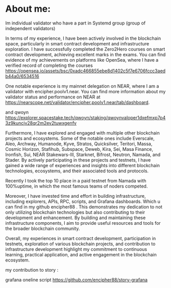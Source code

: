 # **About me:**
Im individual validator who have a part in Systemd group (group of independent validators)

In terms of my experience, I have been actively involved in the blockchain space, particularly in smart contract development and infrastructure exploration. I have successfully completed the Zero2Hero courses on smart contract development, achieving excellent marks in the exams. You can find evidence of my achievements on platforms like OpenSea, where I have a verified record of completing the courses  https://opensea.io/assets/bsc/0xadc466855ebe8d1402c5f7e6706fccc3aedb44a0/6534516

One notable experience is my mainnet delegation on NEAR, where I am a validator with encipher.poolv1.near. You can find more information about my validator status and performance on NEAR at https://nearscope.net/validator/encipher.poolv1.near/tab/dashboard.

and qwoyn
https://explorer.spacestake.tech/qwoyn/staking/qwoynvaloper1dxefmxp7p43z9kuncjv28qr2m2ev2tuwxgenfv

Furthermore, I have explored and engaged with multiple other blockchain projects and ecosystems. Some of the notable ones include Everscale, Aleo, Archway, Humanode, Kyve, Stratos, Quicksilver, Teritori, Massa, Cosmic Horizon, Stafihub, Subspace, Deweb, Kira, Sei, Masa Finance, Ironfish, Sui, NEAR Stakewars-III, Starknet, Bifrost, Neutron, Namada, and Stader. By actively participating in these projects and testnets, I have gained a wide range of experiences and insights into different blockchain technologies, ecosystems, and their associated tools and protocols.

Recently I took the top 10 place in a paid testnet from Namada with 100%uptime, in which the most famous teams of noders competed.

Moreover, I have invested time and effort in building infrastructure, including explorers, APIs, RPC, scripts, and Grafana dashboards. Which u can find in my github  encipher88 . This demonstrates my dedication to not only utilizing blockchain technologies but also contributing to their development and enhancement. By building and maintaining these infrastructure components, I aim to provide useful resources and tools for the broader blockchain community.

Overall, my experiences in smart contract development, participation in testnets, exploration of various blockchain projects, and contribution to infrastructure development highlight my commitment to continuous learning, practical application, and active engagement in the blockchain ecosystem.

my contribution to story :

grafana oneline script
https://github.com/encipher88/story-grafana
